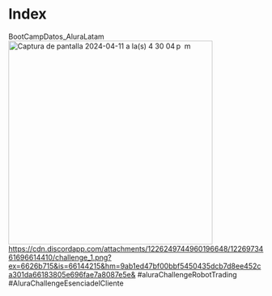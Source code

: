 # Index
BootCampDatos_AluraLatam
<img width="403" alt="Captura de pantalla 2024-04-11 a la(s) 4 30 04 p  m" src="https://github.com/ClauACuellar/Index/assets/113950278/4ee5bdea-2806-4bb9-8cce-8f12dcf034f9">
https://cdn.discordapp.com/attachments/1226249744960196648/1226973461696614410/challenge_1.png?ex=6626b715&is=66144215&hm=9ab1ed47bf00bbf5450435dcb7d8ee452ca301da66183805e696fae7a8087e5e&
#aluraChallengeRobotTrading
#AluraChallengeEsenciadelCliente

